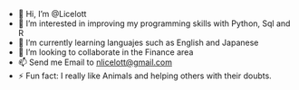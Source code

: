 - 👋 Hi, I’m @Licelott
- 👀 I’m interested in improving my programming skills with Python, Sql and R
- 🌱 I’m currently learning languajes such as English and Japanese
- 💞️ I’m looking to collaborate in the Finance area
- 📫 Send me Email to nlicelott@gmail.com
- ⚡ Fun fact: I really like Animals and helping others with their doubts.

<!---
LicelottNM/LicelottNM is a ✨ special ✨ repository because its `README.md` (this file) appears on your GitHub profile.
You can click the Preview link to take a look at your changes.
--->
